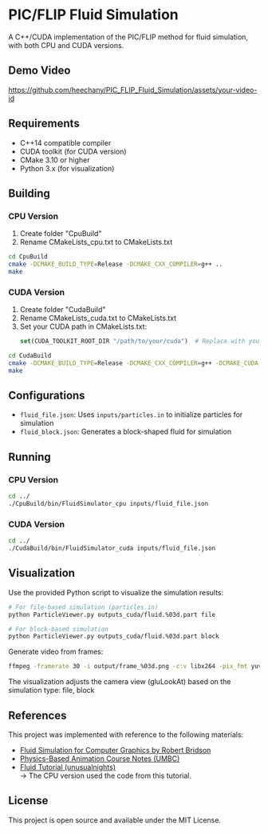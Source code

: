 # PIC/FLIP Fluid Simulation

A C++/CUDA implementation of the PIC/FLIP method for fluid simulation, with both CPU and CUDA versions.

## Demo Video
https://github.com/heechany/PIC_FLIP_Fluid_Simulation/assets/your-video-id

## Requirements

- C++14 compatible compiler
- CUDA toolkit (for CUDA version)
- CMake 3.10 or higher
- Python 3.x (for visualization)

## Building

### CPU Version
1. Create folder "CpuBuild"
2. Rename CMakeLists_cpu.txt to CMakeLists.txt

```bash
cd CpuBuild
cmake -DCMAKE_BUILD_TYPE=Release -DCMAKE_CXX_COMPILER=g++ ..
make
```

### CUDA Version
1. Create folder "CudaBuild"
2. Rename CMakeLists_cuda.txt to CMakeLists.txt
3. Set your CUDA path in CMakeLists.txt:
   ```cmake
   set(CUDA_TOOLKIT_ROOT_DIR "/path/to/your/cuda")  # Replace with your CUDA installation path
   ```

```bash
cd CudaBuild
cmake -DCMAKE_BUILD_TYPE=Release -DCMAKE_CXX_COMPILER=g++ -DCMAKE_CUDA_COMPILER=nvcc ..
make
```

## Configurations
- `fluid_file.json`: Uses `inputs/particles.in` to initialize particles for simulation
- `fluid_block.json`: Generates a block-shaped fluid for simulation

## Running

### CPU Version
```bash
cd ../
./CpuBuild/bin/FluidSimulator_cpu inputs/fluid_file.json
```

### CUDA Version
```bash
cd ../
./CudaBuild/bin/FluidSimulator_cuda inputs/fluid_file.json
```

## Visualization

Use the provided Python script to visualize the simulation results:
```bash
# For file-based simulation (particles.in)
python ParticleViewer.py outputs_cuda/fluid.%03d.part file

# For block-based simulation
python ParticleViewer.py outputs_cuda/fluid.%03d.part block
```

Generate video from frames:
```bash
ffmpeg -framerate 30 -i output/frame_%03d.png -c:v libx264 -pix_fmt yuv420p output.mp4
```

The visualization adjusts the camera view (gluLookAt) based on the simulation type: file, block

## References

This project was implemented with reference to the following materials:

- [Fluid Simulation for Computer Graphics by Robert Bridson](https://www.cs.ubc.ca/~rbridson/fluidsimulation/fluids_notes.pdf)
- [Physics-Based Animation Course Notes (UMBC)](https://cal.cs.umbc.edu/Courses/PhysicsBasedAnimation/PhysicsBasedAnimationCourseNotes2019.pdf)
- [Fluid Tutorial (unusualnights)](https://unusualnights.github.io/fluid_tutorial/#Handling_Boundary_and_Cell_Labels)  
  → The CPU version used the code from this tutorial.

## License

This project is open source and available under the MIT License.
